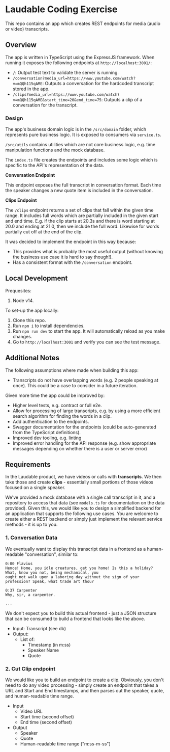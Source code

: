 # Laudable Coding Exercise
This repo contains an app which creates REST endpoints for media (audio or video) transcripts.

## Overview
The app is written in TypeScript using the ExpressJS framework. When running it exposes the following endpoints at `http://localhost:3001/`:

- `/`: Output test text to validate the server is running.
- `/conversation?media_url=https://www.youtube.com/watch?v=mQQh115qAME`: Outputs a conversation for the hardcoded transcript stored in the app.
- `/clips?media_url=https://www.youtube.com/watch?v=mQQh115qAME&start_time=20&end_time=75`: Outputs a clip of a conversation for the transcript.

### Design
The app's business domain logic is in the `/src/domain` folder, which represents pure business logic. It is exposed to consumers via `service.ts`.

`/src/utils` contains utilities which are not core business logic, e.g. time manipulation functions and the mock database.

The `index.ts` file creates the endpoints and includes some logic which is specific to the API's representation of the data.

**Conversation Endpoint**

This endpoint exposes the full transcript in conversation format. Each time the speaker changes a new quote item is included in the conversation.

**Clips Endpoint**

The `/clips` endpoint returns a set of clips that fall within the given time range. It includes full words which are partially included in the given start and end time. E.g. if the clip starts at 20.3s and there is word starting at 20.0 and ending at 21.0, then we include the full word. Likewise for  words partially cut off at the end of the clip.

It was decided to implement the endpoint in this way because:

- This provides what is probably the most useful output (without knowing the business use case it is hard to say though!).
- Has a consistent format with the `/conversation` endpoint.


## Local Development
Prequesites:

1. Node v14.

To set-up the app locally:

1. Clone this repo.
2. Run `npm i` to install dependencies.
3. Run `npm run dev` to start the app. It will automatically reload as you make changes.
4. Go to `http://localhost:3001` and verify you can see the test message.


## Additional Notes
The following assumptions where made when building this app:

- Transcripts do not have overlapping words (e.g. 2 people speaking at once). This could be a case to consider in a future iteration.

Given more time the app could be improved by:

- Higher level tests, e.g. contract or full e2e.
- Allow for processing of large transcripts, e.g. by using a more efficient search algorithm for finding the words in a clip.
- Add authentication to the endpoints.
- Swagger documentation for the endpoints (could be auto-generated from the TypeScript definitions).
- Improved dev tooling, e.g. linting
- Improved error handling for the API response (e.g. show appropriate messages depending on whether there is a user or server error)

## Requirements

In the Laudable product, we have videos or calls with **transcripts**. We then take those and create **clips** -
essentially small portions of those videos focused on a single speaker.

We've provided a mock database with a single call transcript in it, and a repository to access that data (see
`models.ts` for documentation on the data provided). Given this, we would like you to design a simplified backend
for an application that supports the following use cases. You are welcome to create either a REST backend or simply
just implement the relevant service methods - it is up to you.

### 1. Conversation Data 
We eventually want to display this transcript data in a frontend as a human-readable "conversation", similar to:

```text
0:00 Flavius
Hence! Home, you idle creatures, get you home! Is this a holiday? What, know you not, being mechanical, you
ought not walk upon a laboring day without the sign of your profession? Speak, what trade art thou?

0:37 Carpenter
Why, sir, a carpenter.

...
```

We don't expect you to build this actual frontend - just a JSON structure that can be consumed to build a frontend
that looks like the above.

* Input: Transcript (see db)
* Output:
  * List of:
    * Timestamp (in m:ss)
    * Speaker Name
    * Quote

### 2. Cut Clip endpoint

We would like you to build an endpoint to create a clip. Obviously, you don't need to do any video processing - simply
create an endpoint that takes a URL and Start and End timestamps, and then parses out the speaker, quote, and
human-readable time range.

* Input
  * Video URL
  * Start time (second offset)
  * End time (second offset)
* Output
  * Speaker
  * Quote
  * Human-readable time range ("m:ss-m-ss")
